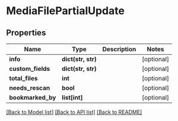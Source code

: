 # MediaFilePartialUpdate

## Properties

Name | Type | Description | Notes
------------ | ------------- | ------------- | -------------
**info** | **dict(str, str)** |  | [optional] 
**custom_fields** | **dict(str, str)** |  | [optional] 
**total_files** | **int** |  | [optional] 
**needs_rescan** | **bool** |  | [optional] 
**bookmarked_by** | **list[int]** |  | [optional] 

[[Back to Model list]](../#documentation-for-models) [[Back to API list]](../#documentation-for-api-endpoints) [[Back to README]](../)


